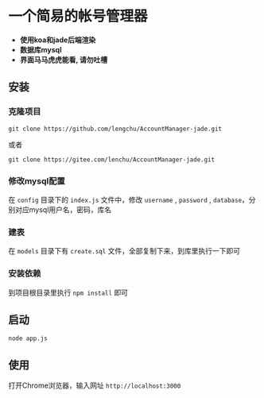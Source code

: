 # 一个简易的帐号管理器

- **使用koa和jade后端渲染**
- **数据库mysql**
- **界面马马虎虎能看, 请勿吐槽**

## 安装

### 克隆项目
`git clone https://github.com/lengchu/AccountManager-jade.git`

或者

`git clone https://gitee.com/lenchu/AccountManager-jade.git`

### 修改mysql配置
在 `config` 目录下的 `index.js` 文件中，修改 `username` , `password` ,  `database`，分别对应mysql用户名，密码，库名

### 建表
在 `models` 目录下有 `create.sql` 文件，全部复制下来，到库里执行一下即可

### 安装依赖
到项目根目录里执行 `npm install` 即可

## 启动
`node app.js`

## 使用
打开Chrome浏览器，输入网址 `http://localhost:3000` 
